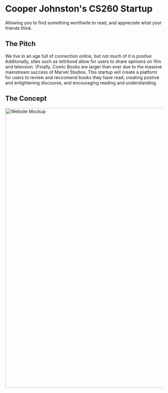 # Cooper Johnston's CS260 Startup
Allowing you to find something worthwile to read, and appreciate what your friends think.

## The Pitch
We live in an age full of connection online, but not much of it is _postive._ Additonally, sites such as lettrboxd allow for users to share opinions on film and televsion. \Finally, Comic Books are larger than ever due to the massive mainstream success of Marvel Studios.
This startup will create a platform for users to review and reccomend books they have read, creating postive and enlightening discourse, and encouraging reading and understanding.

## The Concept
<img width="889" alt="Website Mockup" src="https://github.com/CooperJohnston/startup/assets/144291294/61a0eba5-15c2-42b0-8108-51680892ffbd">
